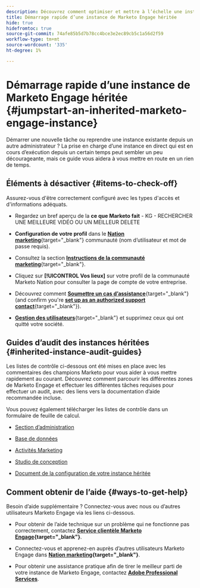 ```yaml
---
description: Découvrez comment optimiser et mettre à l’échelle une instance de Marketo Engage existante que vous avez héritée. Suivez la liste de contrôle pour contrôler les paramètres d’administration et maintenir l’hygiène de la base de données.
title: Démarrage rapide d’une instance de Marketo Engage héritée
hide: true
hidefromtoc: true
source-git-commit: 74afe85b5d7b78cc4bce3e2ec89cb5c1a56d2f59
workflow-type: tm+mt
source-wordcount: '335'
ht-degree: 1%

---
```


# Démarrage rapide d’une instance de Marketo Engage héritée {#jumpstart-an-inherited-marketo-engage-instance}

Démarrer une nouvelle tâche ou reprendre une instance existante depuis un autre administrateur ? La prise en charge d’une instance en direct qui est en cours d’exécution depuis un certain temps peut sembler un peu décourageante, mais ce guide vous aidera à vous mettre en route en un rien de temps.

## Éléments à désactiver {#items-to-check-off}

Assurez-vous d&#39;être correctement configuré avec les types d&#39;accès et d&#39;informations adéquats.

* Regardez un bref aperçu de la **ce que Marketo fait** - KG - RECHERCHER UNE MEILLEURE VIDÉO OU UN MEILLEUR DELETE

* **Configuration de votre profil** dans le [**Nation marketing**](https://nation.marketo.com/){target="_blank"} communauté (nom d’utilisateur et mot de passe requis).

* Consultez la section [**Instructions de la communauté marketing**](https://nation.marketo.com/t5/community-guidelines/ct-p/community-guidelines){target="_blank"}.

* Cliquez sur **[!UICONTROL Vos lieux]** sur votre profil de la communauté Marketo Nation pour consulter la page de compte de votre entreprise.

* Découvrez comment [**Soumettre un cas d’assistance**](https://nation.marketo.com/t5/Knowledgebase/Submitting-a-Support-Case-to-Marketo-Support/ta-p/252201){target="_blank"} (and confirm you're [**set up as an authorized support contact**](https://nation.marketo.com/t5/Knowledgebase/Managing-Authorized-Support-Contacts/ta-p/254341){target="_blank"}).

* [**Gestion des utilisateurs**](/help/marketo/product-docs/administration/users-and-roles/managing-marketo-users.md){target="_blank"} et supprimez ceux qui ont quitté votre société.

## Guides d’audit des instances héritées {#inherited-instance-audit-guides}

Les listes de contrôle ci-dessous ont été mises en place avec les commentaires des champions Marketo pour vous aider à vous mettre rapidement au courant. Découvrez comment parcourir les différentes zones de Marketo Engage et effectuer les différentes tâches requises pour effectuer un audit, avec des liens vers la documentation d’aide recommandée incluse.

Vous pouvez également télécharger les listes de contrôle dans un formulaire de feuille de calcul.

* [Section d’administration](/help/marketo/getting-started/inheriting-a-marketo-instance/admin-section-checklist.md)

* [Base de données](/help/marketo/getting-started/inheriting-a-marketo-instance/database-checklist.md)

* [Activités Marketing](/help/marketo/getting-started/inheriting-a-marketo-instance/marketing-activities-checklist.md)

* [Studio de conception](/help/marketo/getting-started/inheriting-a-marketo-instance/design-studio-checklist.md)

* [Document de la configuration de votre instance héritée](/help/marketo/getting-started/inheriting-a-marketo-instance/document-your-setup.md)

## Comment obtenir de l’aide {#ways-to-get-help}

Besoin d’aide supplémentaire ? Connectez-vous avec nous ou d’autres utilisateurs Marketo Engage via les liens ci-dessous.

* Pour obtenir de l’aide technique sur un problème qui ne fonctionne pas correctement, contactez **[Service clientèle Marketo Engage](https://nation.marketo.com/t5/Support/ct-p/Support){target="_blank"}**.

* Connectez-vous et apprenez-en auprès d’autres utilisateurs Marketo Engage dans **[Nation marketing](https://nation.marketo.com/){target="_blank"}**.

* Pour obtenir une assistance pratique afin de tirer le meilleur parti de votre instance de Marketo Engage, contactez **[Adobe Professional Services](https://business.adobe.com/products/marketo/services-support.html)**.
